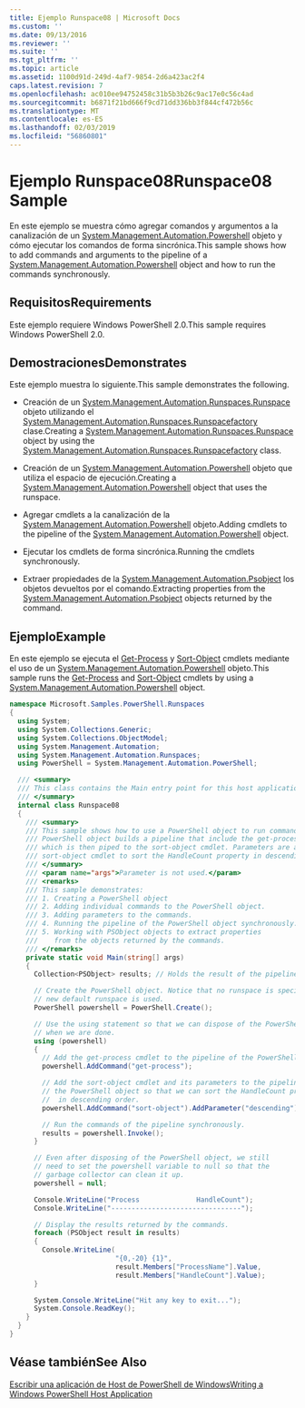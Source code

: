 ```yaml
---
title: Ejemplo Runspace08 | Microsoft Docs
ms.custom: ''
ms.date: 09/13/2016
ms.reviewer: ''
ms.suite: ''
ms.tgt_pltfrm: ''
ms.topic: article
ms.assetid: 1100d91d-249d-4af7-9854-2d6a423ac2f4
caps.latest.revision: 7
ms.openlocfilehash: ac010ee94752458c31b5b3b26c9ac17e0c56c4ad
ms.sourcegitcommit: b6871f21bd666f9cd71dd336bb3f844cf472b56c
ms.translationtype: MT
ms.contentlocale: es-ES
ms.lasthandoff: 02/03/2019
ms.locfileid: "56860801"
---
```

# <a name="runspace08-sample"></a><span data-ttu-id="d1fcc-102">Ejemplo Runspace08</span><span class="sxs-lookup"><span data-stu-id="d1fcc-102">Runspace08 Sample</span></span>

<span data-ttu-id="d1fcc-103">En este ejemplo se muestra cómo agregar comandos y argumentos a la canalización de un [System.Management.Automation.Powershell](/dotnet/api/system.management.automation.powershell) objeto y cómo ejecutar los comandos de forma sincrónica.</span><span class="sxs-lookup"><span data-stu-id="d1fcc-103">This sample shows how to add commands and arguments to the pipeline of a [System.Management.Automation.Powershell](/dotnet/api/system.management.automation.powershell) object and how to run the commands synchronously.</span></span>

## <a name="requirements"></a><span data-ttu-id="d1fcc-104">Requisitos</span><span class="sxs-lookup"><span data-stu-id="d1fcc-104">Requirements</span></span>

<span data-ttu-id="d1fcc-105">Este ejemplo requiere Windows PowerShell 2.0.</span><span class="sxs-lookup"><span data-stu-id="d1fcc-105">This sample requires Windows PowerShell 2.0.</span></span>

## <a name="demonstrates"></a><span data-ttu-id="d1fcc-106">Demostraciones</span><span class="sxs-lookup"><span data-stu-id="d1fcc-106">Demonstrates</span></span>

<span data-ttu-id="d1fcc-107">Este ejemplo muestra lo siguiente.</span><span class="sxs-lookup"><span data-stu-id="d1fcc-107">This sample demonstrates the following.</span></span>

- <span data-ttu-id="d1fcc-108">Creación de un [System.Management.Automation.Runspaces.Runspace](/dotnet/api/System.Management.Automation.Runspaces.Runspace) objeto utilizando el [System.Management.Automation.Runspaces.Runspacefactory](/dotnet/api/System.Management.Automation.Runspaces.RunspaceFactory) clase.</span><span class="sxs-lookup"><span data-stu-id="d1fcc-108">Creating a [System.Management.Automation.Runspaces.Runspace](/dotnet/api/System.Management.Automation.Runspaces.Runspace) object by using the [System.Management.Automation.Runspaces.Runspacefactory](/dotnet/api/System.Management.Automation.Runspaces.RunspaceFactory) class.</span></span>

- <span data-ttu-id="d1fcc-109">Creación de un [System.Management.Automation.Powershell](/dotnet/api/system.management.automation.powershell) objeto que utiliza el espacio de ejecución.</span><span class="sxs-lookup"><span data-stu-id="d1fcc-109">Creating a [System.Management.Automation.Powershell](/dotnet/api/system.management.automation.powershell) object that uses the runspace.</span></span>

- <span data-ttu-id="d1fcc-110">Agregar cmdlets a la canalización de la [System.Management.Automation.Powershell](/dotnet/api/system.management.automation.powershell) objeto.</span><span class="sxs-lookup"><span data-stu-id="d1fcc-110">Adding cmdlets to the pipeline of the [System.Management.Automation.Powershell](/dotnet/api/system.management.automation.powershell) object.</span></span>

- <span data-ttu-id="d1fcc-111">Ejecutar los cmdlets de forma sincrónica.</span><span class="sxs-lookup"><span data-stu-id="d1fcc-111">Running the cmdlets synchronously.</span></span>

- <span data-ttu-id="d1fcc-112">Extraer propiedades de la [System.Management.Automation.Psobject](/dotnet/api/System.Management.Automation.PSObject) los objetos devueltos por el comando.</span><span class="sxs-lookup"><span data-stu-id="d1fcc-112">Extracting properties from the [System.Management.Automation.Psobject](/dotnet/api/System.Management.Automation.PSObject) objects returned by the command.</span></span>

## <a name="example"></a><span data-ttu-id="d1fcc-113">Ejemplo</span><span class="sxs-lookup"><span data-stu-id="d1fcc-113">Example</span></span>

<span data-ttu-id="d1fcc-114">En este ejemplo se ejecuta el [Get-Process](/powershell/module/Microsoft.PowerShell.Management/Get-Process) y [Sort-Object](/powershell/module/Microsoft.PowerShell.Utility/Sort-Object) cmdlets mediante el uso de un [System.Management.Automation.Powershell](/dotnet/api/system.management.automation.powershell) objeto.</span><span class="sxs-lookup"><span data-stu-id="d1fcc-114">This sample runs the [Get-Process](/powershell/module/Microsoft.PowerShell.Management/Get-Process) and [Sort-Object](/powershell/module/Microsoft.PowerShell.Utility/Sort-Object) cmdlets by using a [System.Management.Automation.Powershell](/dotnet/api/system.management.automation.powershell) object.</span></span>

```csharp
namespace Microsoft.Samples.PowerShell.Runspaces
{
  using System;
  using System.Collections.Generic;
  using System.Collections.ObjectModel;
  using System.Management.Automation;
  using System.Management.Automation.Runspaces;
  using PowerShell = System.Management.Automation.PowerShell;

  /// <summary>
  /// This class contains the Main entry point for this host application.
  /// </summary>
  internal class Runspace08
  {
    /// <summary>
    /// This sample shows how to use a PowerShell object to run commands. The
    /// PowerShell object builds a pipeline that include the get-process cmdlet,
    /// which is then piped to the sort-object cmdlet. Parameters are added to the
    /// sort-object cmdlet to sort the HandleCount property in descending order.
    /// </summary>
    /// <param name="args">Parameter is not used.</param>
    /// <remarks>
    /// This sample demonstrates:
    /// 1. Creating a PowerShell object
    /// 2. Adding individual commands to the PowerShell object.
    /// 3. Adding parameters to the commands.
    /// 4. Running the pipeline of the PowerShell object synchronously.
    /// 5. Working with PSObject objects to extract properties
    ///    from the objects returned by the commands.
    /// </remarks>
    private static void Main(string[] args)
    {
      Collection<PSObject> results; // Holds the result of the pipeline execution.

      // Create the PowerShell object. Notice that no runspace is specified so a
      // new default runspace is used.
      PowerShell powershell = PowerShell.Create();

      // Use the using statement so that we can dispose of the PowerShell object
      // when we are done.
      using (powershell)
      {
        // Add the get-process cmdlet to the pipeline of the PowerShell object.
        powershell.AddCommand("get-process");

        // Add the sort-object cmdlet and its parameters to the pipeline of
        // the PowerShell object so that we can sort the HandleCount property
        //  in descending order.
        powershell.AddCommand("sort-object").AddParameter("descending").AddParameter("property", "handlecount");

        // Run the commands of the pipeline synchronously.
        results = powershell.Invoke();
      }

      // Even after disposing of the PowerShell object, we still
      // need to set the powershell variable to null so that the
      // garbage collector can clean it up.
      powershell = null;

      Console.WriteLine("Process              HandleCount");
      Console.WriteLine("--------------------------------");

      // Display the results returned by the commands.
      foreach (PSObject result in results)
      {
        Console.WriteLine(
                          "{0,-20} {1}",
                          result.Members["ProcessName"].Value,
                          result.Members["HandleCount"].Value);
      }

      System.Console.WriteLine("Hit any key to exit...");
      System.Console.ReadKey();
    }
  }
}
```

## <a name="see-also"></a><span data-ttu-id="d1fcc-115">Véase también</span><span class="sxs-lookup"><span data-stu-id="d1fcc-115">See Also</span></span>

[<span data-ttu-id="d1fcc-116">Escribir una aplicación de Host de PowerShell de Windows</span><span class="sxs-lookup"><span data-stu-id="d1fcc-116">Writing a Windows PowerShell Host Application</span></span>](./writing-a-windows-powershell-host-application.md)
